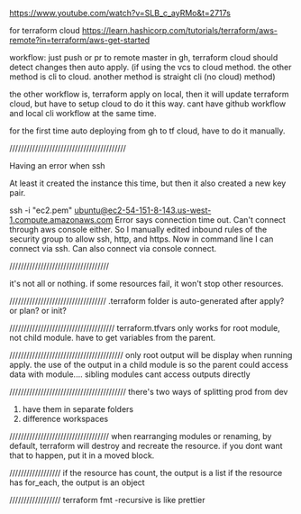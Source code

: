 https://www.youtube.com/watch?v=SLB_c_ayRMo&t=2717s

for terraform cloud
https://learn.hashicorp.com/tutorials/terraform/aws-remote?in=terraform/aws-get-started


workflow: just push or pr to remote master in gh, terraform cloud should detect changes then auto apply. (if using the vcs to cloud method. the other method is cli to cloud. another method is straight cli (no cloud) method)

the other workflow is, 
    terraform apply
on local, then it will update terraform cloud, but have to setup cloud to do it this way. cant have github workflow and local cli workflow at the same time.

for the first time auto deploying from gh to tf cloud, have to do it manually.

/////////////////////////////////////////

Having an error when ssh

At least it created the instance this time, but then it also created a new key pair.

ssh -i "ec2.pem" ubuntu@ec2-54-151-8-143.us-west-1.compute.amazonaws.com
Error says connection time out. Can't connect through aws console either. 
So I manually edited inbound rules of the security group to allow ssh, http, and https.
Now in command line I can connect via ssh. Can also connect via console connect.

///////////////////////////////////

it's not all or nothing. if some resources fail, it won't stop other resources.

//////////////////////////////////
.terraform folder is auto-generated after apply? or plan? or init?

/////////////////////////////////////
terraform.tfvars only works for root module, not child module. have to get variables from the parent.

////////////////////////////////////////
only root output will be display when running apply.
the use of the output in a child module is so the parent could access data with module.<child module>...
sibling modules cant access outputs directly

/////////////////////////////////////////
there's two ways of splitting prod from dev
1. have them in separate folders
2. difference workspaces

///////////////////////////////////
when rearranging modules or renaming, by default, terraform will destroy and recreate the resource. if you dont want that to happen, put it in a moved block.


//////////////////
if the resource has count, the output is a list
if the resource has for_each, the output is an object


//////////////////
terraform fmt -recursive
is like prettier